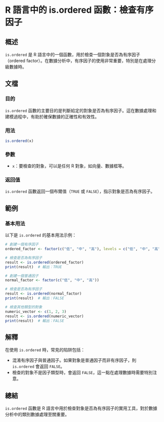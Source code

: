 <!--
Meta Description: # R 語言中的 is.ordered 函數：檢查有序因子 ## 概述 `is.ordered` 是 R 語言中的一個函數，用於檢查一個對象是否為有序因子（ordered factor）。在數據分析中，有序因子的使用非常重要，特別是在處理分級數據時。 ## 文檔 ### 目的 `is.ordered...
Meta Keywords: ordered, result, false, factor, true
-->

# R 語言中的 is.ordered 函數：檢查有序因子

## 概述
`is.ordered` 是 R 語言中的一個函數，用於檢查一個對象是否為有序因子（ordered factor）。在數據分析中，有序因子的使用非常重要，特別是在處理分級數據時。

## 文檔
### 目的
`is.ordered` 函數的主要目的是判斷給定的對象是否為有序因子。這在數據處理和建模過程中，有助於確保數據的正確性和有效性。

### 用法
```R
is.ordered(x)
```

### 參數
- `x`：要檢查的對象，可以是任何 R 對象，如向量、數據框等。

### 返回值
`is.ordered` 函數返回一個布爾值（`TRUE` 或 `FALSE`），指示對象是否為有序因子。

## 範例
### 基本用法
以下是 `is.ordered` 的基本用法示例：

```R
# 創建一個有序因子
ordered_factor <- factor(c("低", "中", "高"), levels = c("低", "中", "高"), ordered = TRUE)

# 檢查是否為有序因子
result <- is.ordered(ordered_factor)
print(result)  # 輸出：TRUE

# 創建一個普通因子
normal_factor <- factor(c("低", "中", "高"))

# 檢查是否為有序因子
result <- is.ordered(normal_factor)
print(result)  # 輸出：FALSE

# 檢查其他類型的對象
numeric_vector <- c(1, 2, 3)
result <- is.ordered(numeric_vector)
print(result)  # 輸出：FALSE
```

## 解釋
在使用 `is.ordered` 時，常見的陷阱包括：
- 混淆有序因子與普通因子。如果對象是普通因子而非有序因子，則 `is.ordered` 會返回 `FALSE`。
- 檢查的對象不是因子類型時，會返回 `FALSE`，這一點在處理數據時需要特別注意。

## 總結
`is.ordered` 函數是 R 語言中用於檢查對象是否為有序因子的實用工具，對於數據分析中的類別數據處理至關重要。